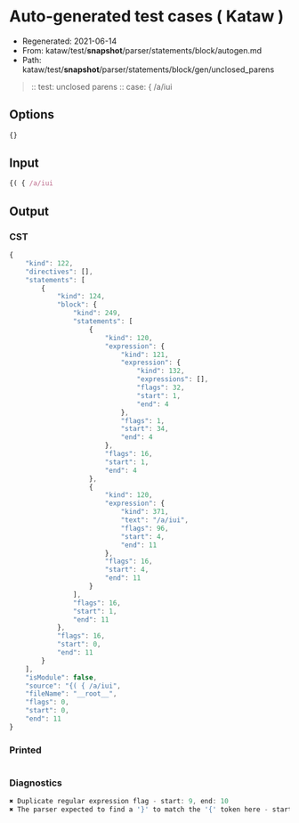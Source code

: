 # Auto-generated test cases ( Kataw )
- Regenerated: 2021-06-14
- From: kataw/test/__snapshot__/parser/statements/block/autogen.md
- Path: kataw/test/__snapshot__/parser/statements/block/gen/unclosed_parens
> :: test: unclosed parens
> :: case: { /a/iui
## Options

`````js
{}
`````
## Input

`````js
{( { /a/iui
`````
## Output

### CST

```javascript
{
    "kind": 122,
    "directives": [],
    "statements": [
        {
            "kind": 124,
            "block": {
                "kind": 249,
                "statements": [
                    {
                        "kind": 120,
                        "expression": {
                            "kind": 121,
                            "expression": {
                                "kind": 132,
                                "expressions": [],
                                "flags": 32,
                                "start": 1,
                                "end": 4
                            },
                            "flags": 1,
                            "start": 34,
                            "end": 4
                        },
                        "flags": 16,
                        "start": 1,
                        "end": 4
                    },
                    {
                        "kind": 120,
                        "expression": {
                            "kind": 371,
                            "text": "/a/iui",
                            "flags": 96,
                            "start": 4,
                            "end": 11
                        },
                        "flags": 16,
                        "start": 4,
                        "end": 11
                    }
                ],
                "flags": 16,
                "start": 1,
                "end": 11
            },
            "flags": 16,
            "start": 0,
            "end": 11
        }
    ],
    "isModule": false,
    "source": "{( { /a/iui",
    "fileName": "__root__",
    "flags": 0,
    "start": 0,
    "end": 11
}
```

### Printed

```javascript

```

### Diagnostics

```javascript
✖ Duplicate regular expression flag - start: 9, end: 10
✖ The parser expected to find a '}' to match the '{' token here - start: 5, end: 11

```

